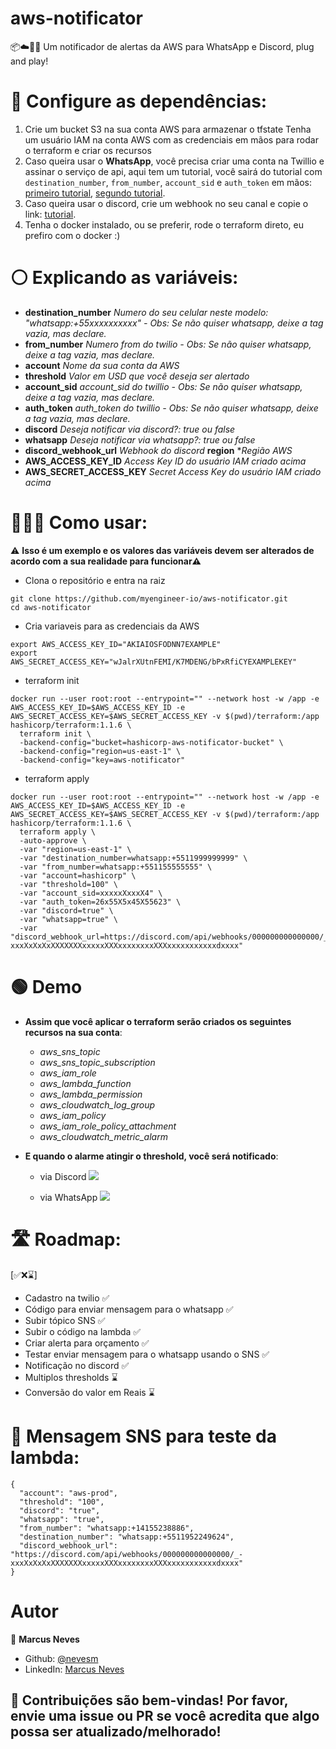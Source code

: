 # **aws-notificator**
📦☁️🔔💬 Um notificador de alertas da AWS para WhatsApp e Discord, plug and play!


# **🔴 Configure as dependências**:
  1. Crie um bucket S3 na sua conta AWS para armazenar o tfstate
 Tenha um usuário IAM na conta AWS com as credenciais em mãos para rodar o terraform e criar os recursos
  3. Caso queira usar o **WhatsApp**, você precisa criar uma conta na Twillio e assinar o serviço de api, aqui tem um tutorial, você sairá do tutorial com `destination_number`, `from_number`, `account_sid` e `auth_token` em mãos: [primeiro tutorial](https://www.twilio.com/docs/whatsapp/tutorial/requesting-access-to-whatsapp), [segundo tutorial](https://www.twilio.com/docs/whatsapp/tutorial/send-and-receive-media-messages-whatsapp-python#gather-your-twilio-account-information).
  4. Caso queira usar o discord, crie um webhook no seu canal e copie o link: [tutorial](https://support.discord.com/hc/pt-br/articles/228383668-Usando-Webhooks).
  5. Tenha o docker instalado, ou se preferir, rode o terraform direto, eu prefiro com o docker :)

# **⚪ Explicando as variáveis**:
  - **destination_number** *Numero do seu celular neste modelo: "whatsapp:+55xxxxxxxxxx" - Obs: Se não quiser whatsapp, deixe a tag vazia, mas declare.*
  - **from_number** *Numero from do twilio - Obs: Se não quiser whatsapp, deixe a tag vazia, mas declare.*
  - **account** *Nome da sua conta da AWS*
  - **threshold** *Valor em USD que você deseja ser alertado*
  - **account_sid** *account_sid do twillio - Obs: Se não quiser whatsapp, deixe a tag vazia, mas declare.*
  - **auth_token** *auth_token do twillio - Obs: Se não quiser whatsapp, deixe a tag vazia, mas declare.*
  - **discord** *Deseja notificar via discord?: true ou false*
  - **whatsapp** *Deseja notificar via whatsapp?: true ou false*
  - **discord_webhook_url** *Webhook do discord*
    **region** **Região AWS*
  - **AWS_ACCESS_KEY_ID** *Access Key ID do usuário IAM criado acima*
  - **AWS_SECRET_ACCESS_KEY** *Secret Access Key do usuário IAM criado acima*

# **👨🏻‍🏫 Como usar**:
⚠️ **Isso é um exemplo e os valores das variáveis devem ser alterados de acordo com a sua realidade para funcionar⚠️**

- Clona o repositório e entra na raiz
```
git clone https://github.com/myengineer-io/aws-notificator.git
cd aws-notificator
```
- Cria variaveis para as credenciais da AWS
```
export AWS_ACCESS_KEY_ID="AKIAIOSFODNN7EXAMPLE"
export AWS_SECRET_ACCESS_KEY="wJalrXUtnFEMI/K7MDENG/bPxRfiCYEXAMPLEKEY"
```

- terraform init
```
docker run --user root:root --entrypoint="" --network host -w /app -e AWS_ACCESS_KEY_ID=$AWS_ACCESS_KEY_ID -e AWS_SECRET_ACCESS_KEY=$AWS_SECRET_ACCESS_KEY -v $(pwd)/terraform:/app hashicorp/terraform:1.1.6 \
  terraform init \
  -backend-config="bucket=hashicorp-aws-notificator-bucket" \
  -backend-config="region=us-east-1" \
  -backend-config="key=aws-notificator"
```

- terraform apply
```
docker run --user root:root --entrypoint="" --network host -w /app -e AWS_ACCESS_KEY_ID=$AWS_ACCESS_KEY_ID -e AWS_SECRET_ACCESS_KEY=$AWS_SECRET_ACCESS_KEY -v $(pwd)/terraform:/app hashicorp/terraform:1.1.6 \
  terraform apply \
  -auto-approve \
  -var "region=us-east-1" \
  -var "destination_number=whatsapp:+5511999999999" \
  -var "from_number=whatsapp:+551155555555" \
  -var "account=hashicorp" \
  -var "threshold=100" \
  -var "account_sid=xxxxxXxxxX4" \
  -var "auth_token=26x55X5x45X55623" \
  -var "discord=true" \
  -var "whatsapp=true" \
  -var "discord_webhook_url=https://discord.com/api/webhooks/000000000000000/_-xxxXxXxXxXXXXXXXxxxxxXXXxxxxxxxxXXXxxxxxxxxxxxdxxxx"
```
# **🟢 Demo**
- **Assim que você aplicar o terraform serão criados os seguintes recursos na sua conta**:
  - *aws_sns_topic*
  - *aws_sns_topic_subscription*
  - *aws_iam_role*
  - *aws_lambda_function*
  - *aws_lambda_permission*
  - *aws_cloudwatch_log_group*
  - *aws_iam_policy*
  - *aws_iam_role_policy_attachment*
  - *aws_cloudwatch_metric_alarm*

- **E quando o alarme atingir o threshold, você será notificado**:
  - via Discord
  ![](https://i.imgur.com/TwnnkDb.png)

  - via WhatsApp
  ![](https://i.imgur.com/kOv8LMe.png)


# **🛣️ Roadmap**:
[✅❌⌛]
- Cadastro na twilio ✅
- Código para enviar mensagem para o whatsapp ✅
- Subir tópico SNS ✅
- Subir o código na lambda ✅
- Criar alerta para orçamento ✅
- Testar enviar mensagem para o whatsapp usando o SNS ✅
- Notificação no discord ✅
- Multiplos thresholds ⌛
- Conversão do valor em Reais ⌛

# **📩 Mensagem SNS para teste da lambda**:
```
{
  "account": "aws-prod",
  "threshold": "100",
  "discord": "true",
  "whatsapp": "true",
  "from_number": "whatsapp:+14155238886",
  "destination_number": "whatsapp:+5511952249624",
  "discord_webhook_url": "https://discord.com/api/webhooks/000000000000000/_-xxxXxXxXxXXXXXXXxxxxxXXXxxxxxxxxXXXxxxxxxxxxxxdxxxx"
}
```
# **Autor**
👤 **Marcus Neves**
* Github: [@nevesm](https://github.com/nevesm)
* LinkedIn: [Marcus Neves](https://www.linkedin.com/in/mnevesti/)

## 🤝 **Contribuições são bem-vindas! Por favor, envie uma issue ou PR se você acredita que algo possa ser atualizado/melhorado!**
